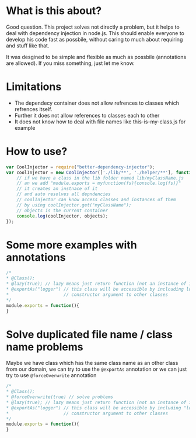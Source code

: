 What is this about?
===
Good question. This project solves not directly a problem, but it helps to deal with 
dependency injection in node.js. This should enable everyone to develop his code fast
as possbile, without caring to much about requiring and stuff like that.


It was desgined to be simple and flexible as much as possbile (annotations are allowed). If you miss something, just let me know.

Limitations
====
* The dependecy container does not allow refrences to classes which refrences itself.
* Further it does not allow references to classes each to other
* It does not know how to deal with file names like this-is-my-class.js for example

How to use?
===
```javascript
var CoolInjector = require("better-dependency-injector");
var coolInjector = new CoolInjector(['./lib/**', './helper/**'], function(err, objects){
    // if we have a class in the lib folder named lib/myClassName.js
    // an we add "module.exports = myfunction(fs){console.log(fs)}"
    // it creates an instnace of it
    // and auto resolves all depndencies
    // coolInjector can know access classes and instances of them     
    // by using coolInjector.get("myClassName");
    // objects is the current container
	console.log(coolInjector, objects);
});
```

Some more examples with annotations
==
```javascript
/*
* @Class();
* @lazy(true); // lazy means just return function (not an instance of it)
* @exportAs("logger") // this class will be accessible by inclcuding logger as 
*                     // constructor argument to other classes
*/
module.exports = function(){
}
```

Solve duplicated file name / class name problems
===
Maybe we have class which has the same class name as an other class from our domain,
we can try to use the `@exportAs` annotation or we can just try to use `@forceOverwrite` annotation
```javascript
/*
* @Class();
* @forceOverwrite(true) // solve problems
* @lazy(true); // lazy means just return function (not an instance of it)
* @exportAs("logger") // this class will be accessible by including "logger" as 
*                     // constructor argument to other classes
*/
module.exports = function(){
}
```




